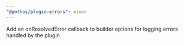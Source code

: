 ```yaml
---
"@pothos/plugin-errors": minor
---
```


Add an onResolvedError callback to builder options for logging errors handled by the plugin
